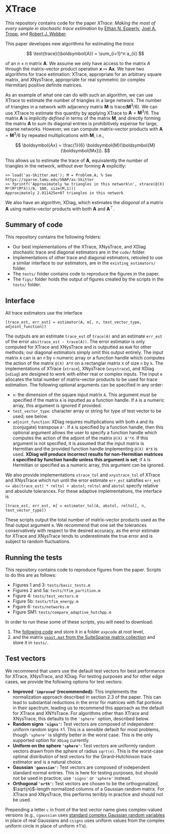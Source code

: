 # XTrace

This repository contains code for the paper _XTrace: Making the most of every sample in stochastic trace estimation_ by [Ethan N. Epperly](https://www.ethanepperly.com), [Joel A. Tropp](https://tropp.caltech.edu), and [Robert J. Webber](https://rwebber.people.caltech.edu).

This paper developes new algorithms for estimating the _trace_

$$
\text{trace}(\boldsymbol{A}) = \sum_{i=1}^n a_{ii}
$$

of an $n\times n$ matrix $\boldsymbol{A}$. We assume we only have access to the matrix $A$ through the matrix–vector product operation $\boldsymbol{x} \mapsto \boldsymbol{Ax}$. We have two algorithms for trace estimation: XTrace, appropriate for an arbitrary square matrix, and XNysTrace, appropriate for real symmetric (or complex Hermitian) positive definite matrices.

As an example of what one can do with such an algorithm, we can use XTrace to estimate the number of triangles in a large network. The number of triangles in a network with adjacency matrix $\boldsymbol{M}$ is $\text{trace}(\boldsymbol{M}^3/6)$. We can use XTrace to estimate this quantity by applying XTrace to $\boldsymbol{A} = \boldsymbol{M}^3/6$. The matrix $\boldsymbol{A}$ is _implicitly defined_ in terms of the matrix $\boldsymbol{M}$, and directly forming the matrix $\boldsymbol{A}$ to sum its diagonal entries is prohibitively expense for large, sparse networks. However, we can compute matrix–vector products with $\boldsymbol{A} = \boldsymbol{M}^3/6$ by repeated multiplications with $\boldsymbol{M}$, i.e.,

$$
\boldsymbol{Ax} = \frac{1}{6} \boldsymbol{M}(\boldsymbol{M}(\boldsymbol{Mx})).
$$

This allows us to estimate the trace of $\boldsymbol{A}$, equivalently the number of triangles in the network, without ever forming $\boldsymbol{A}$ explicitly:

```
>> load('as-Skitter.mat'); M = Problem.A; % See https://sparse.tamu.edu/SNAP/as-Skitter
>> fprintf('Approximately %e triangles in this network\n', xtrace(@(X) M*(M*(M*X))/6, 100, size(M,1)))
Approximately 2.911425e+07 triangles in this network
```

We also have an algorithm, XDiag, which estimates the _diagonal_ of a matrix $\boldsymbol{A}$ using matrix–vector products with both $\boldsymbol{A}$ and $\boldsymbol{A}^\top$.

## Summary of code

This repository contains the following folders:
- Our best implementations of the XTrace, XNysTrace, and XDiag stochastic trace and diagonal estimators are in the `code/` folder.
- Implementations of other trace and diagonal estimators, retooled to use a similar interface to our estimators, are in the `existing_estimators/` folder.
- The `tests/` folder contains code to reproduce the figures in the paper.
- The `figs/` folder holds the output of figures created by the scripts in the `tests/` folder.

## Interface

All trace estimators use the interface

```
[trace_est, err_est] = estimator(A, m[, n, test_vector_type, adjoint_function])
```

The outputs are an estimate `trace_est` of `trace(A)` and an estimate `err_est` of the error `abs(trace_est - trace(A))`. The error estimator is only computed for XTrace and XNysTrace and is outputted as `NaN` for other methods; our diagonal estimators simply omit this output entirely. The input matrix `A` can is an `n` by `n` numeric array or a function handle which computes the action of the matrix `@(X) A*X` on a rectanglar matrix `X` of size `n` by `k`. The implementations of XTrace (`xtrace`), XNysTrace (`xnystrace`), and XDiag (`xdiag`) are designed to work with either real or complex inputs. The input `m` allocates the total number of matrix–vector products to be used for trace estimation. The following optional arguments can be specified in any order:

- `n`: the dimension of the square input matrix `A`. This argument _must_ be specified if the matrix `A` is inputted as a function handle. If `A` is a numeric array, this argument is ignored if provided.
- `test_vector_type`: character array or string for type of test vector to be used; see below.
- `adjoint_function`: XDiag requires multiplications with both `A` and its (conjugate) transpose `A'`. If `A` is specified by a function handle, then this optional argument allows the user to specify a function handle which computes the action of the adjoint of the matrix `@(X) A'*X`. If this argument is not specified, it is assumed that the input matrix is Hermitian and the provided function handle implementing `@(X) A*X` is used. **XDiag will produce incorrect results for non-Hermitian matrices `A` specified by function handle unless this argument is set**; if `A` is Hermitian or specified as a numeric array, this argument can be ignored.

We also provide implementations `xtrace_tol` and `xnystrace_tol` of XTrace and XNysTrace which run until the error estimate `err_est` satisfies `err_est <= abs(trace_est) * reltol + abstol`; `reltol` and `abstol` specify relative and absolute tolerances. For these adaptive implementations, the interface is

```
[trace_est, err_est, m] = estimator_tol(A, abstol, reltol[, n, test_vector_type])
```

These scripts output the total number of matrix–vector products used as the final output argument `m`. We recommend that one set the tolerances conservatively with respect to the desired accuracy, as the error estimate for XTrace and XNysTrace tends to underestimate the true error and is subject to random fluctuations.

## Running the tests

This repository contains code to reproduce figures from the paper. Scripts to do this are as follows:

- Figures 1 and 3: `tests/basic_tests.m`
- Figures 2 and 5a: `tests/tfim_partition.m`
- Figure 4: `tests/test_vectors.m`
- Figure 5b: `tests/tfim_energy.m`
- Figure 6: `tests/networks.m`
- Figure SM1: `tests/compare_adaptive_hutchpp.m`

In order to run these some of these scripts, you will need to download:

1. The [following code](https://www.mathworks.com/matlabcentral/fileexchange/29576-matrix-exponential-times-a-vector) and store it in a folder `expcode` at root level,
2. and the matrix [`yeast.mat` from the SuiteSparse matrix collection](https://sparse.tamu.edu/Pajek/yeast) and store it in `tests/`.

## Test vectors

We recommend that users use the default test vectors for best performance for XTrace, XNysTrace, and XDiag. For testing purposes and for other edge cases, we provide the following options for test vectors:

- **Improved `'improved'`(recommended):** This implements the normalization approach described in section 2.3 of the paper. This can lead to substantial reductions in the error for matrices with flat portions in their spectrum, leading us to recommend this approach as the default for XTrace and XNYsTrace. For algorithms other than XTrace and XNysTrace, this defaults to the `'sphere'` option, described below.
- **Random signs `'signs'`:** Test vectors are composed of independent uniform random signs $\pm 1$. This is a sensible default for most problems, though `'sphere'` is slightly better in the worst case. This is the only supported option for `XDiag` currently.
- **Uniform on the sphere `'sphere'`:** Test vectors are uniformly random vectors drawn from the sphere of radius `sqrt(n)`. This is the worst-case optimal distribution of test vectors for the Girard–Hutchinson trace estimator and is a natural choice.
- **Gaussian `'gaussian'`:** Test vectors are composed of independent standard normal entries. This is here for testing purposes, but should not be used in practice; use `'signs'` or `'sphere'` instead.
- **Orthogonal `'orth'`:** Test vectors are chosen to be the orthogonalized, $\sqrt{n}$-length normalized columns of a Gaussian random matrix. For XTrace and XNysTrace, this performs terribly in practice and should not be used.

Prepending a letter `c` in front of the test vector name gives complex-valued versions (e.g., `cgaussian` uses [standard complex Gaussian random variables](https://en.wikipedia.org/wiki/Complex_normal_distribution) in place of real Gaussians and `csigns` uses uniform values from the complex uniform circle in place of uniform $\pm1$'s).
